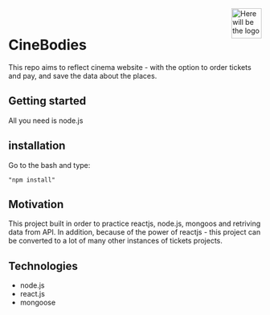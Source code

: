   <img src="https://aimeos.org/fileadmin/template/icons/logo.png" alt="Here will be the logo" title="logo" align="right" height="60" />
  
  <br />  

# CineBodies
This repo aims to reflect cinema website - with the option to order tickets and pay, and save the data about the places.

  
## Getting started
All you need is node.js

## installation
Go to the bash and type: 

```
"npm install" 
```
## Motivation
This project built in order to practice reactjs, node.js, mongoos and retriving data from API. In addition, because of the power of reactjs - this project can be converted to a lot of many other instances of tickets projects.

## Technologies
 * node.js
 * react.js
 * mongoose



